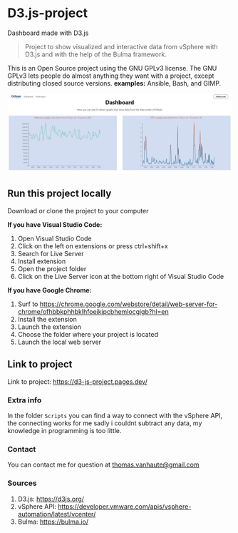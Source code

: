 # D3.js-project

Dashboard made with D3.js
> Project to show visualized and interactive data from vSphere with D3.js and with the help of the Bulma framework.

This is an Open Source project using the GNU GPLv3 license. The GNU GPLv3 lets people do almost anything they want with a project, except distributing closed source versions.
**examples:**
Ansible, Bash, and GIMP.

![screenshot of the D3 dashboard index page](img/indexscreen.jpg)

## Run this project locally

Download or clone the project to your computer

**If you have Visual Studio Code:**
1. Open Visual Studio Code
2. Click on the left on extensions or press ctrl+shift+x
3. Search for Live Server
4. Install extension
5. Open the project folder
6. Click on the Live Server icon at the bottom right of Visual Studio Code

**If you have Google Chrome:**
1. Surf to https://chrome.google.com/webstore/detail/web-server-for-chrome/ofhbbkphhbklhfoeikjpcbhemlocgigb?hl=en
2. Install the extension
3. Launch the extension
4. Choose the folder where your project is located
5. Launch the local web server

## Link to project

Link to project: https://d3-js-project.pages.dev/

### Extra info

In the folder `Scripts` you can find a way to connect with the vSphere API, the connecting works for me sadly i couldnt subtract any data, my knowledge in programming is too little.

### Contact

You can contact me for question at thomas.vanhaute@gmail.com

### Sources

1. D3.js: https://d3js.org/ 
2. vSphere API: https://developer.vmware.com/apis/vsphere-automation/latest/vcenter/ 
3. Bulma: https://bulma.io/
